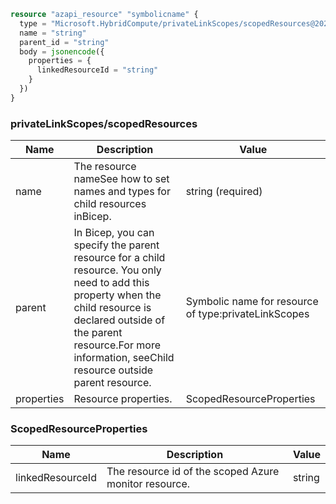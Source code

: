 ```terraform
resource "azapi_resource" "symbolicname" {
  type = "Microsoft.HybridCompute/privateLinkScopes/scopedResources@2020-08-15-preview"
  name = "string"
  parent_id = "string"
  body = jsonencode({
    properties = {
      linkedResourceId = "string"
    }
  })
}

```

### privateLinkScopes/scopedResources

| Name | Description | Value |
|-|-|-|
| name | The resource nameSee how to set names and types for child resources inBicep. | string (required) |
| parent | In Bicep, you can specify the parent resource for a child resource. You only need to add this property when the child resource is declared outside of the parent resource.For more information, seeChild resource outside parent resource. | Symbolic name for resource of type:privateLinkScopes |
| properties | Resource properties. | ScopedResourceProperties |


### ScopedResourceProperties

| Name | Description | Value |
|-|-|-|
| linkedResourceId | The resource id of the scoped Azure monitor resource. | string |


